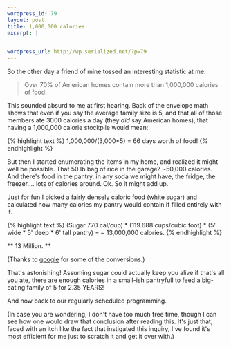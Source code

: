 ```yaml
--- 
wordpress_id: 79
layout: post
title: 1,000,000 calories
excerpt: |
  

wordpress_url: http://wp.serialized.net/?p=79
---
```

So the other day a friend of mine tossed an interesting statistic at me.

> Over 70% of American homes contain more than 1,000,000 calories of food.

This sounded absurd to me at first hearing. Back of the envelope math shows that even if you say the average family size is 5, and that all of those members ate 3000 calories a day (they _did_ say American homes), that having a 1,000,000 calorie stockpile would mean:

{% highlight text %}
1,000,000/(3,000*5) = 66 days worth of food!
{% endhighlight %}

But then I started enumerating the items in my home, and realized it might well be possible. That 50 lb bag of rice in the garage? ~50,000 calories. And there's food in the pantry, in any soda we might have, the fridge, the freezer.... lots of calories around. Ok. So it might add up.

Just for fun I picked a fairly densely caloric food (white sugar) and calculated how many calories my pantry would contain if filled entirely with it.

{% highlight text %}
(Sugar 770 cal/cup) * (119.688 cups/cubic foot) * (5' wide * 5' deep * 6' tall pantry) = ~ 13,000,000 calories.
{% endhighlight %}

** 13 Million. **

(Thanks to <a href="http://www.google.com/search?hl=en&lr=&q=cubic+feet+to+cups&btnG=Search">google</a> for some of the conversions.)</p>

That's astonishing! Assuming sugar could actually keep you alive if that's all you ate, there are enough calories in a small-ish pantryfull to feed a big-eating family of 5 for 2.35 YEARS!

And now back to our regularly scheduled programming.

(In case you are wondering, I don't have too much free time, though I can see how one would draw that conclusion after reading this. It's just that, faced with an itch like the fact that instigated this inquiry, I've found it's most efficient for me just to scratch it and get it over with.)
